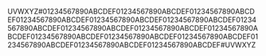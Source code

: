 UVWXYZ#01234567890ABCDEF01234567890ABCDEF01234567890ABCDEF01234567890ABCDEF01234567890ABCDEF01234567890ABCDEF01234567890ABCDEF01234567890ABCDEF01234567890ABCDEF01234567890ABCDEF01234567890ABCDEF01234567890ABCDEF01234567890ABCDEF01234567890ABCDEF01234567890ABCDEF01234567890ABCDEF#UVWXYZ
